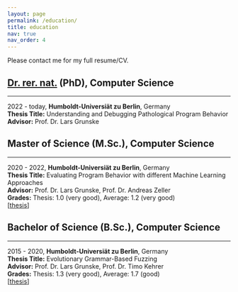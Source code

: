 ```yaml
---
layout: page
permalink: /education/
title: education
nav: true
nav_order: 4
---
```


Please contact me for my full resume/CV.

## [Dr. rer. nat.](https://en.wikipedia.org/wiki/Dr._rer._nat.) (PhD), Computer Science
---
2022 - today, **Humboldt-Universiät zu Berlin**, Germany <br />
<strong>Thesis Title:</strong> Understanding and Debugging Pathological Program Behavior <br />
<strong>Advisor:</strong> Prof. Dr. Lars Grunske<br />

## Master of Science (M.Sc.), Computer Science
---
2020 - 2022, **Humboldt-Universiät zu Berlin**, Germany <br />
<strong>Thesis Title:</strong> Evaluating Program Behavior with different Machine Learning Approaches <br />
<strong>Advisor:</strong> Prof. Dr. Lars Grunske, Prof. Dr. Andreas Zeller<br />
<strong>Grades:</strong> Thesis: 1.0 (very good), Average: 1.2 (very good)<br />
[[thesis](https://martineberlein.github.io/files/Masterarbeit.pdf)]<br />

## Bachelor of Science (B.Sc.), Computer Science
---
2015 - 2020, **Humboldt-Universiät zu Berlin**, Germany <br />
<strong>Thesis Title:</strong> Evolutionary Grammar-Based Fuzzing<br />
<strong>Advisor:</strong> Prof. Dr. Lars Grunske, Prof. Dr. Timo Kehrer<br />
<strong>Grades:</strong> Thesis: 1.3 (very good), Average: 1.7 (good)<br />
[[thesis](https://martineberlein.github.io/files/Bachelorarbeit.pdf)] <br />

